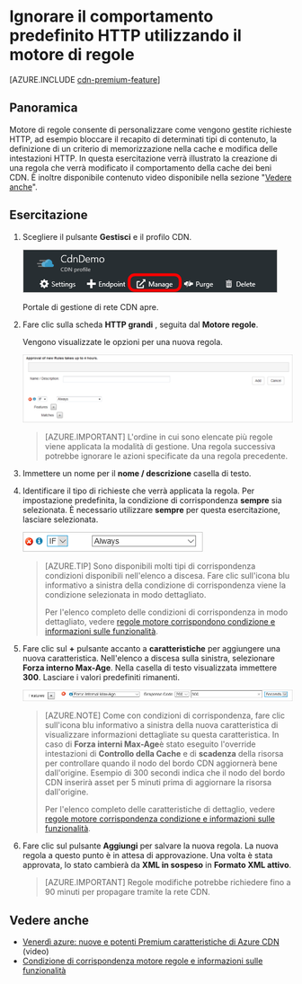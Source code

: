 <properties
    pageTitle="Si esegue l'override predefinita HTTP nella rete CDN di Azure tramite il motore regole | Microsoft Azure"
    description="Motore di regole consente di personalizzare la modalità di gestione richieste dalla rete CDN di Azure, ad esempio bloccare il recapito di determinati tipi di contenuto, definire i criteri di memorizzazione nella cache e modificare le intestazioni HTTP."
    services="cdn"
    documentationCenter=""
    authors="camsoper"
    manager="erikre"
    editor=""/>

<tags
    ms.service="cdn"
    ms.workload="tbd"
    ms.tgt_pltfrm="na"
    ms.devlang="na"
    ms.topic="article"
    ms.date="07/28/2016"
    ms.author="casoper"/>

# <a name="override-default-http-behavior-using-the-rules-engine"></a>Ignorare il comportamento predefinito HTTP utilizzando il motore di regole

[AZURE.INCLUDE [cdn-premium-feature](../../includes/cdn-premium-feature.md)]

## <a name="overview"></a>Panoramica

Motore di regole consente di personalizzare come vengono gestite richieste HTTP, ad esempio bloccare il recapito di determinati tipi di contenuto, la definizione di un criterio di memorizzazione nella cache e modifica delle intestazioni HTTP.  In questa esercitazione verrà illustrato la creazione di una regola che verrà modificato il comportamento della cache dei beni CDN.  È inoltre disponibile contenuto video disponibile nella sezione "[Vedere anche](#see-also)".

## <a name="tutorial"></a>Esercitazione

1. Scegliere il pulsante **Gestisci** e il profilo CDN.

    ![Pulsante Gestisci blade profilo CDN](./media/cdn-rules-engine/cdn-manage-btn.png)

    Portale di gestione di rete CDN apre.

2. Fare clic sulla scheda **HTTP grandi** , seguita dal **Motore regole**.

    Vengono visualizzate le opzioni per una nuova regola.

    ![Nuove opzioni di regola CDN](./media/cdn-rules-engine/cdn-new-rule.png)

    >[AZURE.IMPORTANT] L'ordine in cui sono elencate più regole viene applicata la modalità di gestione. Una regola successiva potrebbe ignorare le azioni specificate da una regola precedente.
    
3. Immettere un nome per il **nome / descrizione** casella di testo.

4. Identificare il tipo di richieste che verrà applicata la regola.  Per impostazione predefinita, la condizione di corrispondenza **sempre** sia selezionata.  È necessario utilizzare **sempre** per questa esercitazione, lasciare selezionata.

    ![Condizione di corrispondenza CDN](./media/cdn-rules-engine/cdn-request-type.png)

    >[AZURE.TIP] Sono disponibili molti tipi di corrispondenza condizioni disponibili nell'elenco a discesa.  Fare clic sull'icona blu informativo a sinistra della condizione di corrispondenza viene la condizione selezionata in modo dettagliato.
    >
    >Per l'elenco completo delle condizioni di corrispondenza in modo dettagliato, vedere [regole motore corrispondono condizione e informazioni sulle funzionalità](https://msdn.microsoft.com/library/mt757336.aspx#Anchor_0).

5.  Fare clic sul **+** pulsante accanto a **caratteristiche** per aggiungere una nuova caratteristica.  Nell'elenco a discesa sulla sinistra, selezionare **Forza interno Max-Age**.  Nella casella di testo visualizzata immettere **300**.  Lasciare i valori predefiniti rimanenti.

    ![Caratteristica CDN](./media/cdn-rules-engine/cdn-new-feature.png)

    >[AZURE.NOTE] Come con condizioni di corrispondenza, fare clic sull'icona blu informativo a sinistra della nuova caratteristica di visualizzare informazioni dettagliate su questa caratteristica.  In caso di **Forza interni Max-Age**è stato eseguito l'override intestazioni di **Controllo della Cache** e di **scadenza** della risorsa per controllare quando il nodo del bordo CDN aggiornerà bene dall'origine.  Esempio di 300 secondi indica che il nodo del bordo CDN inserirà asset per 5 minuti prima di aggiornare la risorsa dall'origine.
    >
    >Per l'elenco completo delle caratteristiche di dettaglio, vedere [regole motore corrispondenza condizione e informazioni sulle funzionalità](https://msdn.microsoft.com/library/mt757336.aspx#Anchor_1).

6.  Fare clic sul pulsante **Aggiungi** per salvare la nuova regola.  La nuova regola a questo punto è in attesa di approvazione. Una volta è stata approvata, lo stato cambierà da **XML in sospeso** in **Formato XML attivo**.

    >[AZURE.IMPORTANT] Regole modifiche potrebbe richiedere fino a 90 minuti per propagare tramite la rete CDN.

## <a name="see-also"></a>Vedere anche
* [Venerdì azure: nuove e potenti Premium caratteristiche di Azure CDN](https://azure.microsoft.com/documentation/videos/azure-cdns-powerful-new-premium-features/) (video)
* [Condizione di corrispondenza motore regole e informazioni sulle funzionalità](https://msdn.microsoft.com/library/mt757336.aspx)
